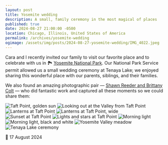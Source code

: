 ```yaml
---
layout: post
title: Yosemite wedding
description: A small, family ceremony in the most magical of places
published: true
date: 2024-08-27 21:00:00 -0500
location: Chicago, Illinois, United States of America
permalink: /archives/yosemite-wedding
ogimage: /assets/img/posts/2024-08-27-yosemite-wedding/IMG_4022.jpeg
---
```

Cara and I recently invited our family to visit our favorite place and to celebrate with us in 🏞️ [Yosemite National Park](/about/favorites/yosemite). Our National Park Service permit allowed us a small wedding ceremony at Tenaya Lake; we enjoyed sharing this wonderful place with our parents, siblings, and their families.

We also found an amazing photographic pair — [Shawn Reeder and Brittany Colt](https://yosemiteweddingphotography.com) — who did fantastic work and captured all these moments so we could share them:

![Taft Point, golden sun][1]
![Looking out at the Valley from Taft Point][2]
![Lanterns at Taft Point][3]
![Lanterns at Taft Point, wide][4]
![Sunset at Taft Point][5]
![Lights and stars at Taft Point][6]
![Morning light][7]
![Morning light, black and white][8]
![Yosemite Valley meadow][9]
![Tenaya Lake ceremony][10]

💍 17 August 2024

[1]: /assets/img/posts/2024-08-27-yosemite-wedding/IMG_4005.jpeg
[2]: /assets/img/posts/2024-08-27-yosemite-wedding/IMG_4006.jpeg
[3]: /assets/img/posts/2024-08-27-yosemite-wedding/IMG_4010.jpeg
[4]: /assets/img/posts/2024-08-27-yosemite-wedding/IMG_4011.jpeg
[5]: /assets/img/posts/2024-08-27-yosemite-wedding/IMG_4012.jpeg
[6]: /assets/img/posts/2024-08-27-yosemite-wedding/IMG_4015.jpeg
[7]: /assets/img/posts/2024-08-27-yosemite-wedding/IMG_4016.jpeg
[8]: /assets/img/posts/2024-08-27-yosemite-wedding/IMG_4018.jpeg
[9]: /assets/img/posts/2024-08-27-yosemite-wedding/IMG_4022.jpeg
[10]: /assets/img/posts/2024-08-27-yosemite-wedding/IMG_4023.jpeg

